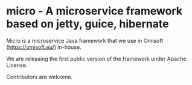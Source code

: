 # micro - A microservice framework based on jetty, guice, hibernate
Micro is a microservice Java framework that we use in Omisoft (https://omisoft.eu/) in-house.

We are releasing the first public version of the framework under Apache License.

Contributors are welcome.
